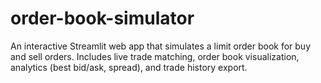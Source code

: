 # order-book-simulator
An interactive Streamlit web app that simulates a limit order book for buy and sell orders. Includes live trade matching, order book visualization, analytics (best bid/ask, spread), and trade history export.
